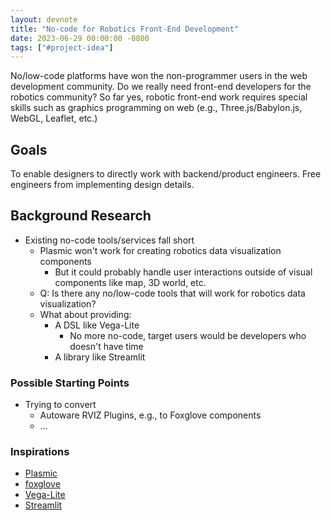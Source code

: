 ```yaml
---
layout: devnote
title: "No-code for Robotics Front-End Development"
date: 2023-06-29 00:00:00 -0800
tags: ["#project-idea"]
---
```


No/low-code platforms have won the non-programmer users in the web development community.
Do we really need front-end developers for the robotics community?
So far yes, robotic front-end work requires special skills such as graphics programming on web (e.g., Three.js/Babylon.js, WebGL, Leaflet, etc.)

## Goals

To enable designers to directly work with backend/product engineers.
Free engineers from implementing design details.


## Background Research

- Existing no-code tools/services fall short
    - Plasmic won't work for creating robotics data visualization components
        - But it could probably handle user interactions outside of visual components like map, 3D world, etc.
    - Q: Is there any no/low-code tools that will work for robotics data visualization?
    - What about providing:
        - A DSL like Vega-Lite
            - No more no-code, target users would be developers who doesn't have time
        - A library like Streamlit

### Possible Starting Points

- Trying to convert
    - Autoware RVIZ Plugins, e.g., to Foxglove components
    - ...

### Inspirations

- [Plasmic](https://plasmic.app/)
- [foxglove](https://foxglove.dev/)
- [Vega-Lite](https://vega.github.io/vega-lite/)
- [Streamlit](https://streamlit.io/)
